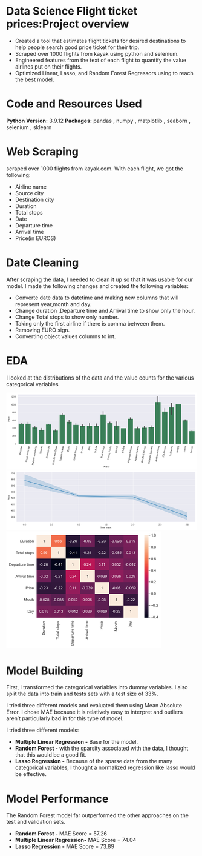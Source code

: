# Data Science Flight ticket prices:Project overview
* Created a tool that estimates flight tickets for desired destinations to help people search good price ticket for their trip.
* Scraped over 1000 flights from kayak using python and selenium.
* Engineered features from the text of each flight to quantify the value airlines put on their flights.
* Optimized Linear, Lasso, and Random Forest Regressors using to reach the best model.

# Code and Resources Used
**Python Version:** 3.9.12
**Packages:** pandas , numpy , matplotlib , seaborn , selenium , sklearn

# Web Scraping
scraped over 1000 flights from kayak.com. With each flight, we got the following:
* Airline name
* Source city
* Destination city
* Duration
* Total stops
* Date
* Departure time
* Arrival time
* Price(in EUROS)

# Date Cleaning
After scraping the data, I needed to clean it up so that it was usable for our model. I made the following changes and created the following variables:
* Converte date data to datetime and making new columns that will represent year,month and day.
* Change duration ,Departure time and Arrival time to show only the hour.
* Change Total stops to show only number.
* Taking only the first airline if there is comma between them.
* Removing EURO sign.
* Converting object values columns to int.

# EDA
I looked at the distributions of the data and the value counts for the various categorical variables


![alt text](https://github.com/TeveTc20/ds_flight_proj/blob/master/airline_price.png "Airlines by Price")
![alt text](https://github.com/TeveTc20/ds_flight_proj/blob/master/totalStops_price.png "Total stops by Price")
![alt text](https://github.com/TeveTc20/ds_flight_proj/blob/master/heatmap_dfcorr.png "Correlation")


# Model Building
First, I transformed the categorical variables into dummy variables. I also split the data into train and tests sets with a test size of 33%.

I tried three different models and evaluated them using Mean Absolute Error. I chose MAE because it is relatively easy to interpret and outliers aren’t particularly bad in for this type of model.

I tried three different models:
* **Multiple Linear Regression -** Base for the model.
* **Random Forest -** with the sparsity associated with the data, I thought that this would be a good fit.
* **Lasso Regression -** Because of the sparse data from the many categorical variables, I thought a normalized regression like lasso would be effective.

# Model Performance
The Random Forest model far outperformed the other approaches on the test and validation sets.
* **Random Forest -** MAE Score = 57.26
* **Multiple Linear Regression-** MAE Score = 74.04
* **Lasso Regression -** MAE Score = 73.89
